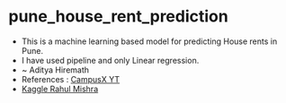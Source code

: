 # pune_house_rent_prediction
- This is a machine learning based model for predicting House rents in Pune.
- I have used pipeline and only Linear regression.
- ~ Aditya Hiremath
- References : [CampusX YT](https://www.youtube.com/watch?v=DVxkI1VmpCk&t=1948s)
- [Kaggle Rahul Mishra](https://www.kaggle.com/code/rahulmishra5/pune-house-rent-prediction-with-pipeline)
